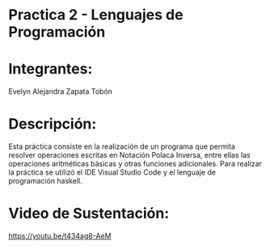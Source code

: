 # Practica 2 - Lenguajes de Programación
# Integrantes: 
Evelyn Alejandra Zapata Tobón
# Descripción: 
Esta práctica consiste en la realización de un programa que permita resolver operaciones escritas en Notación Polaca Inversa, entre ellas las operaciones aritméticas básicas y otras funciones adicionales.
Para realizar la práctica se utilizó el IDE Visual Studio Code y el lenguaje de programación haskell.
# Video de Sustentación:
https://youtu.be/t434ag8-AeM
